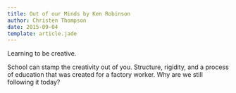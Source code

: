 ```yaml
---
title: Out of our Minds by Ken Robinson
author: Christen Thompson
date: 2015-09-04
template: article.jade 
---
```


Learning to be creative.

<span class="more"></span>

School can stamp the creativity out of you. Structure, rigidity, and a process of education that was created for a factory worker. Why are we still following it today?